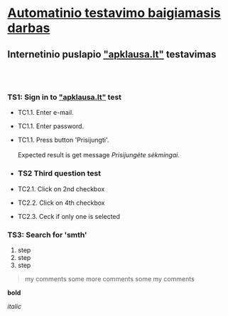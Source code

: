 # **<u>Automatinio testavimo baigiamasis darbas</u>**
## Internetinio puslapio ["apklausa.lt"](https://apklausa.lt) testavimas
<br></br>

### TS1: Sign in to  ["apklausa.lt"](https://apklausa.lt/users/sign_in) test 

* TC1.1. Enter e-mail.
* TC1.1. Enter password.
* TC1.1. Press button 'Prisijungti'.
  <br></br>
 Expected result is get message *Prisijungėte sėkmingai.* 

* ### TS2  Third question test
* TC2.1. Click on 2nd checkbox
* TC2.2. Click on 4th checkbox
* TC2.3. Ceck if only one is selected

### TS3: Search for 'smth' 
1. step
2. step
3. step


>my comments
> some more comments
> some my comments

**bold**

*italic*

